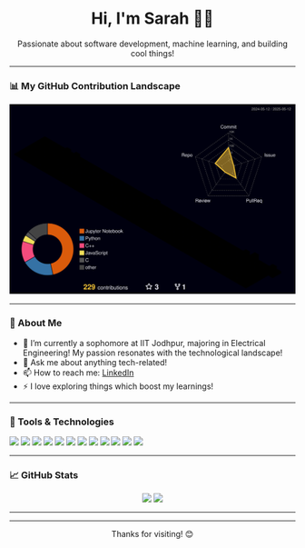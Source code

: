<!-- Hi there 👋 -->
<h1 align="center">Hi, I'm Sarah 👩‍💻</h1>
<p align="center">
  Passionate about software development, machine learning, and building cool things! 
</p>

---

### 📊 My GitHub Contribution Landscape
<p align="center">
  <img src="./profile-3d-contrib/profile-night-rainbow.svg" alt="3D GitHub Profile" />
</p>

---

### 🚀 About Me

- 🌱 I’m currently a sophomore at IIT Jodhpur, majoring in Electrical Engineering! My passion resonates with the technological landscape!
- 💬 Ask me about anything tech-related!
- 📫 How to reach me: [LinkedIn]([https://linkedin.com/in/sarahfatima12](https://www.linkedin.com/in/sarahfatima12/)) 
- ⚡ I love exploring things which boost my learnings!

---

### 🧰 Tools & Technologies

<p>
  <img src="https://img.shields.io/badge/Code-JavaScript-informational?style=flat&logo=javascript&logoColor=white&color=F7DF1E" />
  <img src="https://img.shields.io/badge/Code-Python-informational?style=flat&logo=python&logoColor=white&color=3776AB" />
  <img src="https://img.shields.io/badge/Code-C-informational?style=flat&logo=c&logoColor=white&color=00599C" />
  <img src="https://img.shields.io/badge/Code-C%2B%2B-informational?style=flat&logo=c%2B%2B&logoColor=white&color=00599C" />
  <img src="https://img.shields.io/badge/Framework-React-informational?style=flat&logo=react&logoColor=white&color=61DAFB" />
  <img src="https://img.shields.io/badge/Framework-Tailwind%20CSS-informational?style=flat&logo=tailwind-css&logoColor=white&color=38B2AC" />
  <img src="https://img.shields.io/badge/Framework-FastAPI-informational?style=flat&logo=fastapi&logoColor=white&color=009688" />
  <img src="https://img.shields.io/badge/Library-PyTorch-informational?style=flat&logo=pytorch&logoColor=white&color=EE4C2C" />
  <img src="https://img.shields.io/badge/Tools-Docker-informational?style=flat&logo=docker&logoColor=white&color=2496ED" />
  <img src="https://img.shields.io/badge/Tools-Git-informational?style=flat&logo=git&logoColor=white&color=F05032" />
  <img src="https://img.shields.io/badge/IDE-VS%20Code-informational?style=flat&logo=visual-studio-code&logoColor=white&color=007ACC" />
  <img src="https://img.shields.io/badge/Design-Figma-informational?style=flat&logo=figma&logoColor=white&color=F24E1E" />
</p>


---

### 📈 GitHub Stats

<p align="center">
  <img src="https://github-readme-stats.vercel.app/api?username=sarahfatima1205&show_icons=true&theme=radical" width="45%" />
  <img src="https://github-readme-streak-stats.herokuapp.com/?user=sarahfatima1205&theme=radical" width="45%" />
</p>

---

---

<p align="center">Thanks for visiting! 😊</p>
